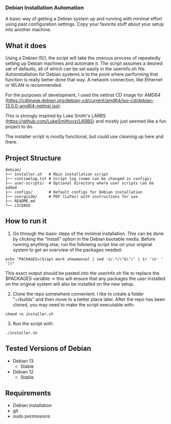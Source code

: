 ### Debian Installation Automation

A basic way of getting a Debian system up and running with minimal effort using past configuration settings. Copy your favorite stuff about your setup into another machine. 

## What it does

Using a Debian ISO, the script will take the onerous process of repeatedly setting up Debian machines and automate it. The script assumes a desired set of defaults, all of which can be set easily in the userinfo.sh file. Autoinstallation for Debian systems is to the point where performing that function is really better done that way. A network connection, like Ethernet or WLAN is recommended. 

For the purposes of development, I used the netinst CD image for AMD64 (https://cdimage.debian.org/debian-cd/current/amd64/iso-cd/debian-13.0.0-amd64-netinst.iso). 

This is strongly inspired by Luke Smith's LARBS (https://github.com/LukeSmithxyz/LARBS) and mostly just seemed like a fun project to do. 

The installer script is mostly functional, but could use cleaning up here and there. 

## Project Structure

```
debian/
├── installer.sh   # Main installation script
├── runtimelog.txt # Script log (name can be changed in configs)
├── user-scripts/  # Optional directory where user scripts can be added
├── configs/       # Default configs for Debian installation
├── userguide/     # PDF (LaTex) with instructions for use
├── README.md
└── LICENSE
```


## How to run it

1) Go through the basic steps of the minimal installation. This can be done by clicking the "Install" option in the Debian bootable media. Before running anything else, run the following script line on your original system to get an overview of the packages needed:

```
echo "PACKAGES=($(apt-mark showmanual | sed 's/.*/\"&\"/' | tr '\n' ' '))"
```

This exact output should be pasted into the userinfo.sh file to replace the $PACKAGES variable &#8594; this will ensure that any packages the user installed on the original system will also be installed on the new setup.


2) Clone the repo somewhere convenient. I like to create a folder "~/builds" and then move to a better place later. After the repo has been cloned, you may need to make the script executable with:

```
chmod +x installer.sh
```

3) Run the script with:

```
./installer.sh
```


## Tested Versions of Debian

- Debian 13
    - Stable
- Debian 12
    - Stable


## Requirements

- Debian installation
- git
- sudo permissions
